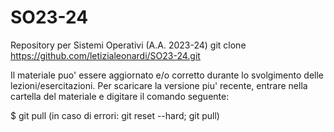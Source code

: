 # SO23-24
Repository per Sistemi Operativi (A.A. 2023-24)
git clone https://github.com/letizialeonardi/SO23-24.git

Il materiale puo' essere aggiornato e/o corretto durante lo svolgimento delle lezioni/esercitazioni. Per scaricare la versione piu' recente, entrare nella cartella del materiale e digitare il comando seguente:

$ git pull (in caso di errori: git reset --hard; git pull)
